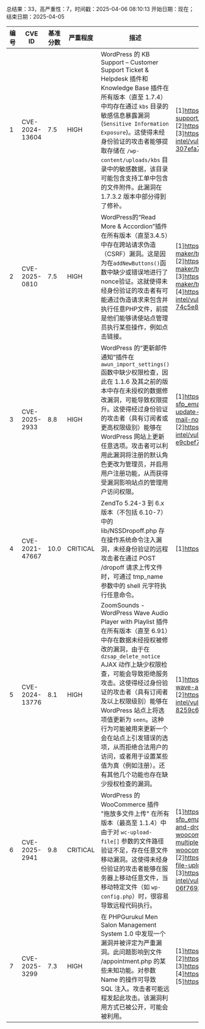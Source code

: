 总结果：33，高严重性：7，时间戳：2025-04-06 08:10:13
开始日期：现在；结束日期：2025-04-05

| 编号 | CVE ID | 基准分数 | 严重程度 | 描述 | 参考资料 |
|-----|--------|------------|----------|-------------|------------|
| 1 | CVE-2024-13604 | 7.5  | HIGH | WordPress 的 KB Support – Customer Support Ticket & Helpdesk 插件和 Knowledge Base 插件在所有版本（直至 1.7.4）中均存在通过 `kbs` 目录的敏感信息暴露漏洞 (`Sensitive Information Exposure`)。这使得未经身份验证的攻击者能够提取存储在 `/wp-content/uploads/kbs` 目录中的敏感数据，该目录可能包含支持工单中包含的文件附件。此漏洞在 1.7.3.2 版本中部分得到了修补。 | [1]https://plugins.trac.wordpress.org/browser/kb-support/trunk/includes/files.php<br>[2]https://plugins.trac.wordpress.org/changeset/3231596/<br>[3]https://www.wordfence.com/threat-intel/vulnerabilities/id/b3a058d6-ca9e-4241-b6dd-307efa7689ab?source=cve |
| 2 | CVE-2025-0810 | 7.5  | HIGH | WordPress的“Read More & Accordion”插件在所有版本（直至3.4.5）中存在跨站请求伪造（CSRF）漏洞。这是因为在`addNewButtons()`函数中缺少或错误地进行了nonce验证。这就使得未经身份验证的攻击者有可能通过伪造请求来包含并执行任意PHP文件，前提是他们能够诱使站点管理员执行某些操作，例如点击链接。 | [1]https://plugins.trac.wordpress.org/browser/expand-maker/trunk/classes/ReadMoreInit.php#L122<br>[2]https://plugins.trac.wordpress.org/browser/expand-maker/trunk/classes/ReadMorePages.php#L59<br>[3]https://plugins.trac.wordpress.org/browser/expand-maker/trunk/classes/ReadMorePages.php#L82<br>[4]https://www.wordfence.com/threat-intel/vulnerabilities/id/a963cd9b-9f8f-4bd2-92cd-74c5e85e1d96?source=cve |
| 3 | CVE-2025-2933 | 8.8  | HIGH | WordPress 的“更新邮件通知”插件在 `awun_import_settings()` 函数中缺少权限检查，因此在 1.1.6 及其之前的版本中存在未授权的数据修改漏洞，可能导致权限提升。这使得经过身份验证的攻击者（具有订阅者或更高权限级别）能够在 WordPress 网站上更新任意选项。攻击者可以利用此漏洞将注册的默认角色更改为管理员，并启用用户注册功能，从而获得受漏洞影响站点的管理用户访问权限。 | [1]https://plugins.trac.wordpress.org/changeset?sfp_email=&sfph_mail=&reponame=&old=3265589%40wp-update-mail-notification&new=3265589%40wp-update-mail-notification<br>[2]https://www.wordfence.com/threat-intel/vulnerabilities/id/d52e644b-a58f-4e09-9e53-e9cbef75e34f?source=cve |
| 4 | CVE-2021-47667 | 10.0  | CRITICAL | ZendTo 5.24-3 到 6.x 版本（不包括 6.10-7）中的 lib/NSSDropoff.php 存在操作系统命令注入漏洞，未经身份验证的远程攻击者在通过 POST /dropoff 请求上传文件时，可通过 tmp_name 参数中的 shell 元字符执行任意命令。 | [1]https://projectblack.io/blog/zendto-nday-vulnerabilities/ |
| 5 | CVE-2024-13776 | 8.1  | HIGH | ZoomSounds - WordPress Wave Audio Player with Playlist 插件在所有版本（直至 6.91）中存在数据未经授权被修改的漏洞，由于在 `dzsap_delete_notice` AJAX 动作上缺少权限检查，可能会导致拒绝服务攻击。这使得经过身份验证的攻击者（具有订阅者及以上权限级别）能够在 WordPress 站点上将选项值更新为 `seen`。这种行为可能被用来更新一个会在站点上引发错误的选项，从而拒绝合法用户的访问，或者用于设置某些值为真（例如注册）。还有其他几个功能也存在缺少授权检查的漏洞。 | [1]https://codecanyon.net/item/zoomsounds-wordpress-wave-audio-player-with-playlist/6181433<br>[2]https://www.wordfence.com/threat-intel/vulnerabilities/id/0c8e538b-7157-42d3-abee-8259c6715cd5?source=cve |
| 6 | CVE-2025-2941 | 9.8  | CRITICAL | WordPress 的 WooCommerce 插件 "拖放多文件上传" 在所有版本（最高至 1.1.4）中由于对 `wc-upload-file[]` 参数的文件路径验证不足，存在任意文件移动漏洞。这使得未经身份验证的攻击者能够在服务器上移动任意文件，当移动特定文件（如 `wp-config.php`）时，很容易导致远程代码执行。 | [1]https://plugins.trac.wordpress.org/changeset?sfp_email=&sfph_mail=&reponame=&old=3266697%40drag-and-drop-multiple-file-upload-for-woocommerce&new=3266697%40drag-and-drop-multiple-file-upload-for-woocommerce&sfp_email=&sfph_mail=<br>[2]https://wordpress.org/plugins/drag-and-drop-multiple-file-upload-for-woocommerce/#developers<br>[3]https://www.wordfence.com/threat-intel/vulnerabilities/id/2685a2b4-aba3-425b-af0d-06f7693ab3d7?source=cve |
| 7 | CVE-2025-3299 | 7.3  | HIGH | 在 PHPGurukul Men Salon Management System 1.0 中发现一个漏洞并被评定为严重漏洞。此问题影响到文件 /appointment.php 的某些未知功能。对参数 Name 的操作可导致 SQL 注入。攻击者可能远程发起此攻击。该漏洞利用方式已被公开，可能会被利用。 | [1]https://github.com/LaneyYu/cve/issues/1<br>[2]https://phpgurukul.com/<br>[3]https://vuldb.com/?ctiid.303494<br>[4]https://vuldb.com/?id.303494<br>[5]https://vuldb.com/?submit.550185 |